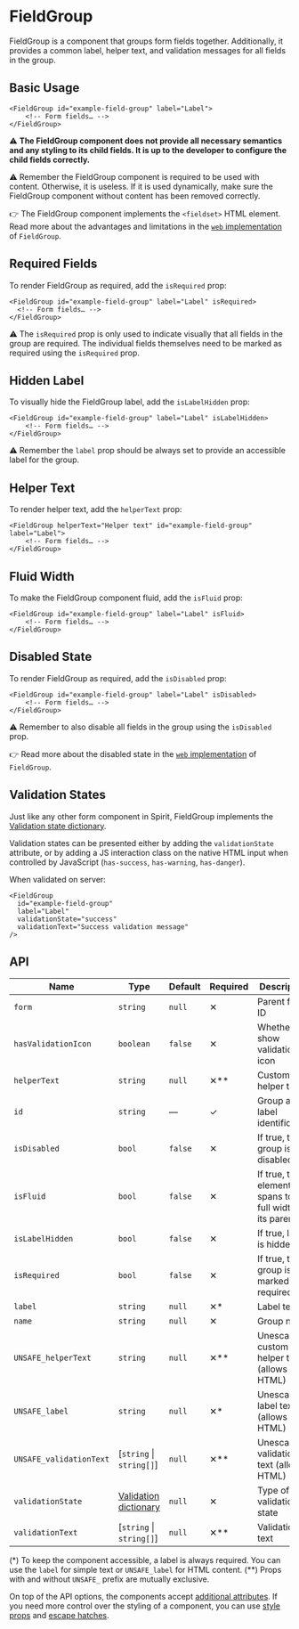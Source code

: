 # FieldGroup

FieldGroup is a component that groups form fields together. Additionally, it provides a common label, helper text, and
validation messages for all fields in the group.

## Basic Usage

```twig
<FieldGroup id="example-field-group" label="Label">
    <!-- Form fields… -->
</FieldGroup>
```

⚠️ **The FieldGroup component does not provide all necessary semantics and any styling to its child fields. It is up
to the developer to configure the child fields correctly.**

⚠️ Remember the FieldGroup component is required to be used with content.
Otherwise, it is useless. If it is used dynamically, make sure the FieldGroup component without content has been removed correctly.

👉 The FieldGroup component implements the `<fieldset>` HTML element. Read more about the advantages and limitations in
the [`web` implementation][gh-web-field-group-html] of `FieldGroup`.

## Required Fields

To render FieldGroup as required, add the `isRequired` prop:

```twig
<FieldGroup id="example-field-group" label="Label" isRequired>
  <!-- Form fields… -->
</FieldGroup>
```

⚠️ The `isRequired` prop is only used to indicate visually that all fields in the group are required. The individual
fields themselves need to be marked as required using the `isRequired` prop.

## Hidden Label

To visually hide the FieldGroup label, add the `isLabelHidden` prop:

```twig
<FieldGroup id="example-field-group" label="Label" isLabelHidden>
    <!-- Form fields… -->
</FieldGroup>
```

⚠️ Remember the `label` prop should be always set to provide an accessible label for the group.

## Helper Text

To render helper text, add the `helperText` prop:

```twig
<FieldGroup helperText="Helper text" id="example-field-group" label="Label">
    <!-- Form fields… -->
</FieldGroup>
```

## Fluid Width

To make the FieldGroup component fluid, add the `isFluid` prop:

```twig
<FieldGroup id="example-field-group" label="Label" isFluid>
    <!-- Form fields… -->
</FieldGroup>
```

## Disabled State

To render FieldGroup as required, add the `isDisabled` prop:

```twig
<FieldGroup id="example-field-group" label="Label" isDisabled>
    <!-- Form fields… -->
</FieldGroup>
```

⚠️ Remember to also disable all fields in the group using the `isDisabled` prop.

👉 Read more about the disabled state in the [`web` implementation][gh-web-field-group-disabled] of `FieldGroup`.

## Validation States

Just like any other form component in Spirit, FieldGroup implements the
[Validation state dictionary][dictionary-validation].

Validation states can be presented either by adding the `validationState` attribute, or by adding a JS interaction class
on the native HTML input when controlled by JavaScript (`has-success`, `has-warning`, `has-danger`).

When validated on server:

```twig
<FieldGroup
  id="example-field-group"
  label="Label"
  validationState="success"
  validationText="Success validation message"
/>
```

## API

| Name                    | Type                                           | Default | Required | Description                                                |
| ----------------------- | ---------------------------------------------- | ------- | -------- | ---------------------------------------------------------- |
| `form`                  | `string`                                       | `null`  | ✕        | Parent form ID                                             |
| `hasValidationIcon`     | `boolean`                                      | `false` | ✕        | Whether to show validation icon                            |
| `helperText`            | `string`                                       | `null`  | ✕\*\*    | Custom helper text                                         |
| `id`                    | `string`                                       | —       | ✓        | Group and label identification                             |
| `isDisabled`            | `bool`                                         | `false` | ✕        | If true, the group is disabled                             |
| `isFluid`               | `bool`                                         | `false` | ✕        | If true, the element spans to the full width of its parent |
| `isLabelHidden`         | `bool`                                         | `false` | ✕        | If true, label is hidden                                   |
| `isRequired`            | `bool`                                         | `false` | ✕        | If true, the group is marked as required                   |
| `label`                 | `string`                                       | `null`  | ✕\*      | Label text                                                 |
| `name`                  | `string`                                       | `null`  | ✕        | Group name                                                 |
| `UNSAFE_helperText`     | `string`                                       | `null`  | ✕\*\*    | Unescaped custom helper text (allows HTML)                 |
| `UNSAFE_label`          | `string`                                       | `null`  | ✕\*      | Unescaped label text (allows HTML)                         |
| `UNSAFE_validationText` | \[`string` \| `string[]`]                      | `null`  | ✕\*\*    | Unescaped validation text (allows HTML)                    |
| `validationState`       | [Validation dictionary][dictionary-validation] | `null`  | ✕        | Type of validation state                                   |
| `validationText`        | \[`string` \| `string[]`]                      | `null`  | ✕\*\*    | Validation text                                            |

(\*) To keep the component accessible, a label is always required. You can use the `label` for simple text or `UNSAFE_label` for HTML content.
(\*\*) Props with and without `UNSAFE_` prefix are mutually exclusive.

On top of the API options, the components accept [additional attributes][readme-additional-attributes].
If you need more control over the styling of a component, you can use [style props][readme-style-props]
and [escape hatches][readme-escape-hatches].

[dictionary-validation]: https://github.com/lmc-eu/spirit-design-system/blob/main/docs/DICTIONARIES.md#validation
[gh-web-field-group-html]: https://github.com/lmc-eu/spirit-design-system/tree/main/packages/web/src/scss/components/FieldGroup#html-semantics
[gh-web-field-group-disabled]: https://github.com/lmc-eu/spirit-design-system/tree/main/packages/web/src/scss/components/FieldGroup#disabled-state
[readme-additional-attributes]: https://github.com/lmc-eu/spirit-design-system/blob/main/packages/web-twig/README.md#additional-attributes
[readme-style-props]: https://github.com/lmc-eu/spirit-design-system/blob/main/packages/web-twig/README.md#style-props
[readme-escape-hatches]: https://github.com/lmc-eu/spirit-design-system/blob/main/packages/web-twig/README.md#escape-hatches
